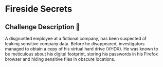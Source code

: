 # Fireside Secrets
## Challenge Description 📄
A disgruntled employee at a fictional company, has been suspected of leaking sensitive company data. 
Before he disappeared, investigators managed to obtain a copy of his virtual hard drive (VHDX). 
He was known to be meticulous about his digital footprint, storing his passwords in his Firefox browser and hiding sensitive files in obscure locations.
